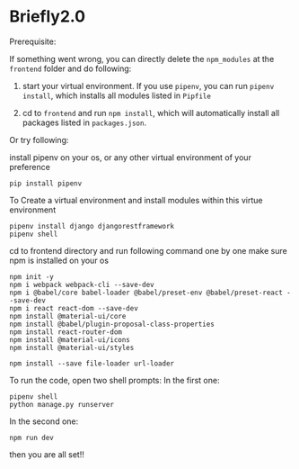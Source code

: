 # Briefly2.0

Prerequisite: 

If something went wrong, you can directly delete the `npm_modules` at the `frontend` folder and do following: 

1. start your virtual environment.  If you use `pipenv`, you can run `pipenv install`, which installs all modules listed in `Pipfile`

2. cd to `frontend` and run `npm install`, which will automatically install all packages listed in `packages.json`.


Or try following:

install pipenv on your os, or any other virtual environment of your preference
```
pip install pipenv
```
To Create a virtual environment and install modules within this virtue environment
```
pipenv install django djangorestframework
pipenv shell
```
cd to frontend directory and run following command one by one
make sure npm is installed on your os

```
npm init -y
npm i webpack webpack-cli --save-dev
npm i @babel/core babel-loader @babel/preset-env @babel/preset-react --save-dev
npm i react react-dom --save-dev
npm install @material-ui/core
npm install @babel/plugin-proposal-class-properties
npm install react-router-dom
npm install @material-ui/icons
npm install @material-ui/styles

npm install --save file-loader url-loader
```
To run the code, open two shell prompts:
In the first one:
```
pipenv shell
python manage.py runserver
```
In the second one:
```
npm run dev
```
then you are all set!!

